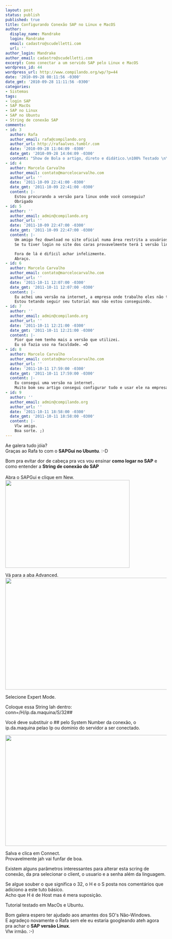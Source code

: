 ```yaml
---
layout: post
status: publish
published: true
title: Configurando Conexão SAP no Linux e MacOS
author:
  display_name: Mandrake
  login: Mandrake
  email: cadastro@scudelletti.com
  url: ''
author_login: Mandrake
author_email: cadastro@scudelletti.com
excerpt: Como conectar a um servido SAP pelo Linux e MacOS
wordpress_id: 44
wordpress_url: http://www.compilando.org/wp/?p=44
date: '2010-09-28 08:11:56 -0300'
date_gmt: '2010-09-28 11:11:56 -0300'
categories:
- Sistemas
tags:
- login SAP
- SAP MacOs
- SAP no Linux
- SAP no Ubuntu
- String de conexão SAP
comments:
- id: 3
  author: Rafa
  author_email: rafa@compilando.org
  author_url: http://rafaalves.tumblr.com
  date: '2010-09-28 11:04:09 -0300'
  date_gmt: '2010-09-28 14:04:09 -0300'
  content: "Show de Bola o artigo, direto e didático.\n100% Testado \n\n/V\nAbs irmão!"
- id: 4
  author: Marcelo Carvalho
  author_email: contato@marcelocarvalho.com
  author_url: ''
  date: '2011-10-09 22:41:00 -0300'
  date_gmt: '2011-10-09 22:41:00 -0300'
  content: |-
    Estou procurando a versão para linux onde você conseguiu?
    Obrigado
- id: 5
  author: ''
  author_email: admin@compilando.org
  author_url: ''
  date: '2011-10-09 22:47:00 -0300'
  date_gmt: '2011-10-09 22:47:00 -0300'
  content: |-
    Um amigo fez download no site oficial numa área restrita a usuários.
    Se tu tiver login no site dos caras provavelmente terá 1 versão linux.

    Fora de lá é difícil achar infelizmente.
    Abraço.
- id: 6
  author: Marcelo Carvalho
  author_email: contato@marcelocarvalho.com
  author_url: ''
  date: '2011-10-11 12:07:00 -0300'
  date_gmt: '2011-10-11 12:07:00 -0300'
  content: |-
    Eu achei uma versão na internet, a empresa onde trabalho eles não trabalham com desktop usando linux.
    Estou tetando seguir seu tutorial mas não estou conseguindo.
- id: 7
  author: ''
  author_email: admin@compilando.org
  author_url: ''
  date: '2011-10-11 12:21:00 -0300'
  date_gmt: '2011-10-11 12:21:00 -0300'
  content: |-
    Pior que nem tenho mais a versão que utilizei.
    Eu só fazia uso na faculdade. =D
- id: 8
  author: Marcelo Carvalho
  author_email: contato@marcelocarvalho.com
  author_url: ''
  date: '2011-10-11 17:59:00 -0300'
  date_gmt: '2011-10-11 17:59:00 -0300'
  content: |-
    Eu consegui uma versão na internet.
    Muito bom seu artigo consegui configurar tudo e usar ele na empresa.
- id: 9
  author: ''
  author_email: admin@compilando.org
  author_url: ''
  date: '2011-10-11 18:58:00 -0300'
  date_gmt: '2011-10-11 18:58:00 -0300'
  content: |-
    Vlw amigo.
    Boa sorte. ;)
---
```

<p>Ae galera tudo jóia?<br />
Graças ao Rafa to com o <strong>SAPGui no Ubuntu</strong>. :-D</p>
<p>Bom pra evitar dor de cabeça pra vcs vou ensinar <strong>como logar no SAP</strong> e como entender a <strong>String de conexão do SAP<br />
</strong><br />
Abra o SAPGui e clique em New.<br />
<a href="http://blog-scudelletti.rhcloud.com/wp-content/uploads/2010/09/SAP.png"><img class="aligncenter size-full wp-image-102" title="Tela Inicial" src="http://blog-scudelletti.rhcloud.com/wp-content/uploads/2010/09/SAP.png" alt="" width="388" height="273" /></a></p>
<p style="text-align: auto;">Vá para a aba Advanced.<br />
<a href="http://blog-scudelletti.rhcloud.com/wp-content/uploads/2010/09/SAP2.png"><img class="aligncenter size-full wp-image-103" title="Nova Conexão SAP" src="http://blog-scudelletti.rhcloud.com/wp-content/uploads/2010/09/SAP2.png" alt="" width="535" height="348" /></a></p>
<p>Selecione Expert Mode.</p>
<p>Coloque essa String lah dentro:<br />
conn=/H/ip.da.maquina/S/32##</p>
<p>Você deve substituir o ## pelo System Number da conexão, o ip.da.maquina pelao Ip ou dominio do servidor a ser conectado.</p>
<p><img class="aligncenter size-full wp-image-104" title="String de Conexão SAP" src="http://blog-scudelletti.rhcloud.com/wp-content/uploads/2010/09/SAP3.png" alt="" width="537" height="345" /></p>
<p>Salva e clica em Connect.<br />
Provavelmente jah vai funfar de boa.</p>
<p>Existem alguns parâmetros interessantes para alterar esta scring de conexão, da pra selecionar o client, o usuario e a senha além da linguagem.</p>
<p>Se algue souber o que significa o 32, o H e o S posta nos comentários que adiciono a este tuto básico.<br />
Acho que H é de Host mas é mera suposição.</p>
<p>Tutorial testado em MacOs e Ubuntu.</p>
<p>Bom galera espero ter ajudado aos amantes dos SO's Não-Windows.<br />
E agradeço novamente o Rafa sem ele eu estaria googleando ateh agora pra achar o <strong>SAP versão Linux</strong>.<br />
Vlw irmão. :-)</p>
